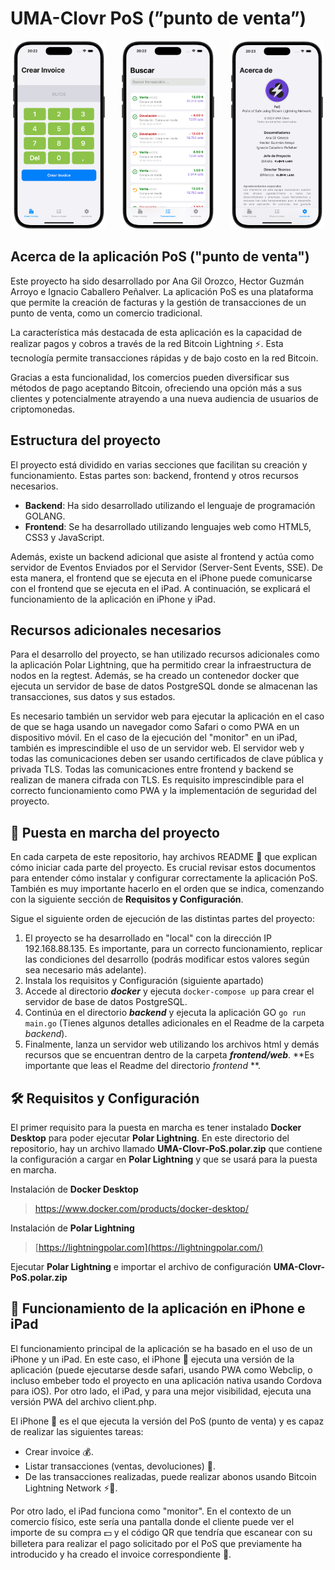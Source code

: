 # UMA-Clovr PoS (”punto de venta”)

<div style="text-align: center; width: 100%; padding: 0 auto;">
   <img src="frontend/docs/imagenes/1.png" alt="" style="width:30%; ">&nbsp;&nbsp;&nbsp;&nbsp;&nbsp; <img src="frontend/docs/imagenes/2.png" alt="" style="width:30%;">&nbsp;&nbsp;&nbsp;&nbsp;&nbsp; <img src="frontend/docs/imagenes/5.png" alt="" style="width:30%; ">
</div>

## Acerca de la aplicación PoS ("punto de venta")

Este proyecto ha sido desarrollado por Ana Gil Orozco, Hector Guzmán Arroyo e Ignacio Caballero Peñalver. La aplicación PoS es una plataforma que permite la creación de facturas y la gestión de transacciones de un punto de venta, como un comercio tradicional.

La característica más destacada de esta aplicación es la capacidad de realizar pagos y cobros a través de la red Bitcoin Lightning ⚡. Esta tecnología permite transacciones rápidas y de bajo costo en la red Bitcoin.

Gracias a esta funcionalidad, los comercios pueden diversificar sus métodos de pago aceptando Bitcoin, ofreciendo una opción más a sus clientes y potencialmente atrayendo a una nueva audiencia de usuarios de criptomonedas.

## Estructura del proyecto

El proyecto está dividido en varias secciones que facilitan su creación y funcionamiento. Estas partes son: backend, frontend y otros recursos necesarios.

- **Backend**: Ha sido desarrollado utilizando el lenguaje de programación GOLANG.
- **Frontend**: Se ha desarrollado utilizando lenguajes web como HTML5, CSS3 y JavaScript.

Además, existe un backend adicional que asiste al frontend y actúa como servidor de Eventos Enviados por el Servidor (Server-Sent Events, SSE). De esta manera, el frontend que se ejecuta en el iPhone puede comunicarse con el frontend que se ejecuta en el iPad. A continuación, se explicará el funcionamiento de la aplicación en iPhone y iPad.

## Recursos adicionales necesarios

Para el desarrollo del proyecto, se han utilizado recursos adicionales como la aplicación Polar Lightning, que ha permitido crear la infraestructura de nodos en la regtest. Además, se ha creado un contenedor docker que ejecuta un servidor de base de datos PostgreSQL donde se almacenan las transacciones, sus datos y sus estados.

Es necesario también un servidor web para ejecutar la aplicación en el caso de que se haga usando un navegador como Safari o como PWA en un dispositivo móvil. En el caso de la ejecución del "monitor" en un iPad, también es imprescindible el uso de un servidor web. El servidor web y todas las comunicaciones deben ser usando certificados de clave pública y privada TLS. Todas las comunicaciones entre frontend y backend se realizan de manera cifrada con TLS. Es requisito imprescindible para el correcto funcionamiento como PWA y la implementación de seguridad del proyecto.

## 🚀 Puesta en marcha del proyecto

En cada carpeta de este repositorio, hay archivos README 📝 que explican cómo iniciar cada parte del proyecto. Es crucial revisar estos documentos para entender cómo instalar y configurar correctamente la aplicación PoS. También es muy importante hacerlo en el orden que se indica, comenzando con la siguiente sección de **Requisitos y Configuración**.

Sigue el siguiente orden de ejecución de las distintas partes del proyecto:
1. El proyecto se ha desarrollado en "local" con la dirección IP 192.168.88.135. Es importante, para un correcto funcionamiento, replicar las condiciones del desarrollo (podrás modificar estos valores según sea necesario más adelante).
2. Instala los requisitos y Configuración (siguiente apartado)
3. Accede al directorio ***docker*** y ejecuta ```docker-compose up``` para crear el servidor de base de datos PostgreSQL.
4. Continúa en el directorio ***backend*** y ejecuta la aplicación GO ```go run main.go``` (Tienes algunos detalles adicionales en el Readme de la carpeta *backend*).
5. Finalmente, lanza un servidor web utilizando los archivos html y demás recursos que se encuentran dentro de la carpeta ***frontend/web***. **Es importante que leas el Readme del directorio *frontend* **.

## 🛠️ Requisitos y Configuración

El primer requisito para la puesta en marcha es tener instalado **Docker Desktop** para poder ejecutar **Polar Lightning**. En este directorio del repositorio, hay un archivo llamado **UMA-Clovr-PoS.polar.zip** que contiene la configuración a cargar en **Polar Lightning** y que se usará para la puesta en marcha.

Instalación de **Docker Desktop**

> https://www.docker.com/products/docker-desktop/
 
Instalación de **Polar Lightning**

> [https://lightningpolar.com](https://lightningpolar.com/)

Ejecutar **Polar Lightning** e importar el archivo de configuración **UMA-Clovr-PoS.polar.zip**


## 📱 Funcionamiento de la aplicación en iPhone e iPad

El funcionamiento principal de la aplicación se ha basado en el uso de un iPhone y un iPad. En este caso, el iPhone 📱 ejecuta una versión de la aplicación (puede ejecutarse desde safari, usando PWA como Webclip, o incluso embeber todo el proyecto en una aplicación nativa usando Cordova para iOS). Por otro lado, el iPad, y para una mejor visibilidad, ejecuta una versión PWA del archivo client.php.

El iPhone 📱 es el que ejecuta la versión del PoS (punto de venta) y es capaz de realizar las siguientes tareas:

- Crear invoice 💰.
- Listar transacciones (ventas, devoluciones) 📝.
- De las transacciones realizadas, puede realizar abonos usando Bitcoin Lightning Network ⚡💸.

Por otro lado, el iPad funciona como "monitor". En el contexto de un comercio físico, este sería una pantalla donde el cliente puede ver el importe de su compra 💵 y el código QR que tendría que escanear con su billetera para realizar el pago solicitado por el PoS que previamente ha introducido y ha creado el invoice correspondiente 🧾.